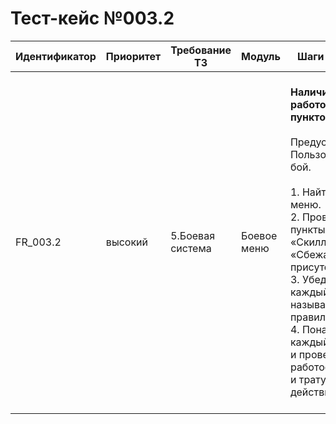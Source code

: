 # Тест-кейс №003.2 


| Идентификатор | Приоритет |  Требование ТЗ  | Модуль | Шаги тест-кейса | Ожидаемый результат |
| ------ | ------ | ------ | ------ | ------ | ------ |
|     FR\_003.2   |  высокий  | 5\.Боевая система | Боевое меню | **Наличие и работоспособность пунктов меню.** <br><br>   Предусловие: Пользователь начал бой.<br><br> 1\. Найти боевое меню. <br>2\. Проверить, что пункты меню «Скилл», «Атака» и «Сбежать» присутствуют. <br>3\. Убедиться, что каждый пункт называется правильно <br>4\. Понажимать на каждый пункт меню и проверить работоспособность и трату очка действия. | Каждый пункт меню называется правильно и работает в соответствии с требованиями (при нажатии на скилл используется скилл, при нажатии на атаку покемон атакует выбранного покемона, при нажатии на кнопку сбежать происходит попытка сбежать), а также тратится очко действия|

 

